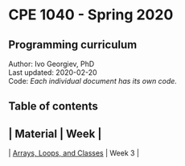 # CPE 1040 - Spring 2020

## Programming curriculum

Author: Ivo Georgiev, PhD  
Last updated: 2020-02-20  
Code: _Each individual document has its own code._  

## Table of contents
| Material | Week |
---
| [Arrays, Loops, and Classes](https://github.com/ivogeorg/mat-cpe/blob/master/CPE-Week03-JavaScript-Arrays-Loops-Classes.md) | Week 3 |
